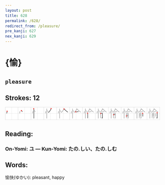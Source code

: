 ```yaml
---
layout: post
title: 628
permalink: /628/
redirect_from: /pleasure/
pre_kanji: 627
nex_kanji: 629
---
```


# {愉}

## `pleasure`

## Strokes: 12

<div class="stroke"><img src="../images/E68489.png" /></div>

## Reading:

### On-Yomi: ユ &mdash; Kun-Yomi: たの.しい、たの.しむ

## Words:

愉快(ゆかい): pleasant, happy
